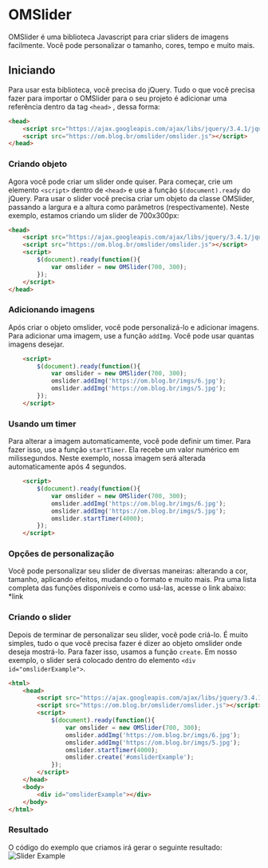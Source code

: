 # OMSlider

OMSlider é uma biblioteca Javascript para criar sliders de imagens facilmente. Você pode personalizar o tamanho, cores, tempo e muito mais.

## Iniciando
Para usar esta biblioteca, você precisa do jQuery. Tudo o que você precisa fazer para importar o OMSlider para o seu projeto é adicionar uma referência dentro da tag  ```<head>``` , dessa forma:
```html
<head>
    <script src="https://ajax.googleapis.com/ajax/libs/jquery/3.4.1/jquery.min.js"></script>
    <script src="https://om.blog.br/omslider/omslider.js"></script>
</head>
```

### Criando objeto
Agora você pode criar um slider onde quiser. Para começar, crie um elemento ```<script>``` dentro de ```<head>``` e use  a função ```$(document).ready``` do jQuery. Para usar o slider você precisa criar um objeto da classe OMSlider, passando a largura e a altura como parâmetros (respectivamente). Neste exemplo, estamos criando um slider de 700x300px:
```html
<head>
    <script src="https://ajax.googleapis.com/ajax/libs/jquery/3.4.1/jquery.min.js"></script>
    <script src="https://om.blog.br/omslider/omslider.js"></script>
    <script>
        $(document).ready(function(){
            var omslider = new OMSlider(700, 300);
        });
    </script>
</head>
```

### Adicionando imagens
Após criar o objeto omslider, você pode personalizá-lo e adicionar imagens. 
Para adicionar uma imagem, use a função ```addImg```. Você pode usar quantas imagens desejar.
```html
    <script>
        $(document).ready(function(){
            var omslider = new OMSlider(700, 300);
            omslider.addImg('https://om.blog.br/imgs/6.jpg');
            omslider.addImg('https://om.blog.br/imgs/5.jpg');
        });
    </script> 
```

### Usando um timer
Para alterar a imagem automaticamente, você pode definir um timer. Para fazer isso, use a função ```startTimer```. Ela recebe um valor numérico em milissegundos. Neste exemplo, nossa imagem será alterada automaticamente após 4 segundos.
```html
    <script>
        $(document).ready(function(){
            var omslider = new OMSlider(700, 300);
            omslider.addImg('https://om.blog.br/imgs/6.jpg');
            omslider.addImg('https://om.blog.br/imgs/5.jpg');
            omslider.startTimer(4000);
        });
    </script> 
```

### Opções de personalização
Você pode personalizar seu slider de diversas maneiras: alterando a cor, tamanho, aplicando efeitos, mudando o formato e muito mais.
Pra uma lista completa das funções disponíveis e como usá-las, acesse o link abaixo:  
*link


### Criando o slider
Depois de terminar de personalizar seu slider, você pode criá-lo. É muito simples, tudo o que você precisa fazer é dizer ao objeto omslider onde deseja mostrá-lo. Para fazer isso, usamos a função ```create```. Em nosso exemplo, o slider será colocado dentro do elemento ```<div id="omsliderExample">```.
```html
<html>
    <head>
        <script src="https://ajax.googleapis.com/ajax/libs/jquery/3.4.1/jquery.min.js"></script>
        <script src="https://om.blog.br/omslider/omslider.js"></script>
        <script>
            $(document).ready(function(){
                var omslider = new OMSlider(700, 300);
                omslider.addImg('https://om.blog.br/imgs/6.jpg');
                omslider.addImg('https://om.blog.br/imgs/5.jpg');
                omslider.startTimer(4000);
                omslider.create('#omsliderExample');
            });
        </script>
    </head>
    <body>
        <div id="omsliderExample"></div>
    </body>
</html>
```

### Resultado
O código do exemplo que criamos irá gerar o seguinte resultado:  
![Slider Example](https://om.blog.br/imgs/sliderexample.gif)


